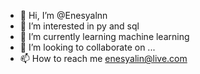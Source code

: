 - 👋 Hi, I’m @Enesyalnn
- 👀 I’m interested in py and sql 
- 🌱 I’m currently learning machine learning
- 💞️ I’m looking to collaborate on ...
- 📫 How to reach me enesyalin@live.com

<!---
Enesyalnn/Enesyalnn is a ✨ special ✨ repository because its `README.md` (this file) appears on your GitHub profile.
You can click the Preview link to take a look at your changes.
--->
